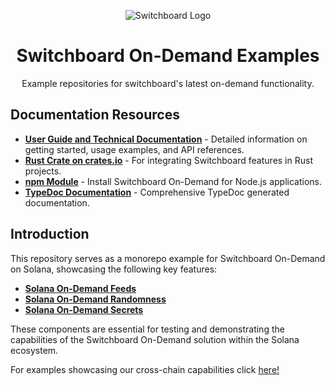 <div align="center">

![Switchboard Logo](https://github.com/switchboard-xyz/core-sdk/raw/main/website/static/img/icons/switchboard/avatar.png)

# Switchboard On-Demand Examples
Example repositories for switchboard's latest on-demand functionality.

</div>

## Documentation Resources

- **[User Guide and Technical Documentation](https://docs.switchboard.xyz/tooling-and-resources/technical-resources-and-documentation)** - Detailed information on getting started, usage examples, and API references.
- **[Rust Crate on crates.io](https://crates.io/crates/switchboard-on-demand)** - For integrating Switchboard features in Rust projects.
- **[npm Module](https://www.npmjs.com/package/@switchboard-xyz/on-demand)** - Install Switchboard On-Demand for Node.js applications.
- **[TypeDoc Documentation](https://switchboard-docs.web.app/)** - Comprehensive TypeDoc generated documentation.

## Introduction

This repository serves as a monorepo example for Switchboard On-Demand on Solana, showcasing the following key features:

- **[Solana On-Demand Feeds](https://github.com/switchboard-xyz/sb-on-demand-examples/tree/main/solana-on-demand-feeds)**
- **[Solana On-Demand Randomness](https://github.com/switchboard-xyz/sb-on-demand-examples/tree/main/solana-on-demand-feeds/sb-randomness-on-demand)**
- **[Solana On-Demand Secrets](https://github.com/switchboard-xyz/sb-on-demand-examples/tree/main/solana-on-demand-feeds/sb-on-demand-secret)**

These components are essential for testing and demonstrating the capabilities of the Switchboard On-Demand solution within the Solana ecosystem.

For examples showcasing our cross-chain capabilities click [here!](https://docs.switchboard.xyz/product-documentation/data-feeds/evm)

